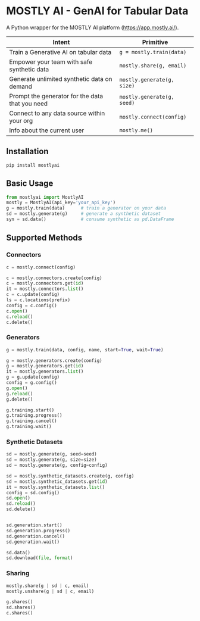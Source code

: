 # MOSTLY AI - GenAI for Tabular Data

A Python wrapper for the MOSTLY AI platform (https://app.mostly.ai/).

| Intent                                          | Primitive                  |
|-------------------------------------------------|----------------------------|
| Train a Generative AI on tabular data           | `g = mostly.train(data)`   |
| Empower your team with safe synthetic data      | `mostly.share(g, email)`   |
| Generate unlimited synthetic data on demand     | `mostly.generate(g, size)` |
| Prompt the generator for the data that you need | `mostly.generate(g, seed)` |
| Connect to any data source within your org      | `mostly.connect(config)`   |
| Info about the current user                     | `mostly.me()`              |




## Installation
```shell
pip install mostlyai
```

## Basic Usage
```python
from mostlyai import MostlyAI
mostly = MostlyAI(api_key='your_api_key')
g = mostly.train(data)      # train a generator on your data
sd = mostly.generate(g)     # generate a synthetic dataset
syn = sd.data()             # consume synthetic as pd.DataFrame
```

## Supported Methods

### Connectors

```python
c = mostly.connect(config)

c = mostly.connectors.create(config)
c = mostly.connectors.get(id)
it = mostly.connectors.list()
c = c.update(config)
ls = c.locations(prefix)
config = c.config()
c.open()
c.reload()
c.delete()
```

### Generators

```python
g = mostly.train(data, config, name, start=True, wait=True)

g = mostly.generators.create(config)
g = mostly.generators.get(id)
it = mostly.generators.list()
g = g.update(config)
config = g.config()
g.open()
g.reload()
g.delete()

g.training.start()
g.training.progress()
g.training.cancel()
g.training.wait()
```

### Synthetic Datasets

```python
sd = mostly.generate(g, seed=seed)
sd = mostly.generate(g, size=size)
sd = mostly.generate(g, config=config)

sd = mostly.synthetic_datasets.create(g, config)
sd = mostly.synthetic_datasets.get(id)
it = mostly.synthetic_datasets.list()
config = sd.config()
sd.open()
sd.reload()
sd.delete()


sd.generation.start()
sd.generation.progress()
sd.generation.cancel()
sd.generation.wait()

sd.data()
sd.download(file, format)
```

### Sharing

```python
mostly.share(g | sd | c, email)
mostly.unshare(g | sd | c, email)

g.shares()
sd.shares()
c.shares()
```
